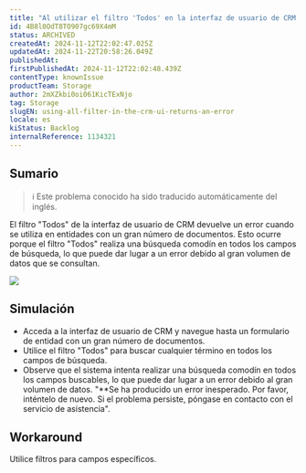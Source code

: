 ```yaml
---
title: "Al utilizar el filtro 'Todos' en la interfaz de usuario de CRM se produce un error"
id: 4B8l0OdT8TO907gc69X4mM
status: ARCHIVED
createdAt: 2024-11-12T22:02:47.025Z
updatedAt: 2024-11-22T20:58:26.049Z
publishedAt: 
firstPublishedAt: 2024-11-12T22:02:48.439Z
contentType: knownIssue
productTeam: Storage
author: 2mXZkbi0oi061KicTExNjo
tag: Storage
slugEN: using-all-filter-in-the-crm-ui-returns-an-error
locale: es
kiStatus: Backlog
internalReference: 1134321
---
```


## Sumario

>ℹ️ Este problema conocido ha sido traducido automáticamente del inglés.


El filtro "Todos" de la interfaz de usuario de CRM devuelve un error cuando se utiliza en entidades con un gran número de documentos. Esto ocurre porque el filtro "Todos" realiza una búsqueda comodín en todos los campos de búsqueda, lo que puede dar lugar a un error debido al gran volumen de datos que se consultan.

 ![](https://raw.githubusercontent.com/vtexdocs/help-center-content/refs/heads/main/docs/es/known-issues/Storage/al-utilizar-el-filtro-todos-en-la-interfaz-de-usuario-de-crm-se-produce-un-error_1.png)

##

##

## Simulación



- Acceda a la interfaz de usuario de CRM y navegue hasta un formulario de entidad con un gran número de documentos.
- Utilice el filtro "Todos" para buscar cualquier término en todos los campos de búsqueda.
- Observe que el sistema intenta realizar una búsqueda comodín en todos los campos buscables, lo que puede dar lugar a un error debido al gran volumen de datos.
"**Se ha producido un error inesperado. Por favor, inténtelo de nuevo. Si el problema persiste, póngase en contacto con el servicio de asistencia".



## Workaround


Utilice filtros para campos específicos.

